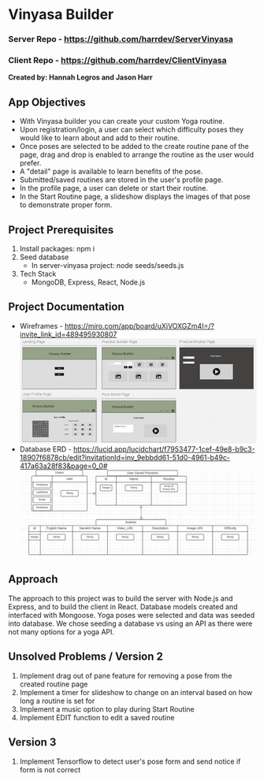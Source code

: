 
# Vinyasa Builder

### Server Repo - https://github.com/harrdev/ServerVinyasa
### Client Repo - https://github.com/harrdev/ClientVinyasa  

**Created by: Hannah Legros and Jason Harr**  

## App Objectives
* With Vinyasa builder you can create your custom Yoga routine.
* Upon registration/login, a user can select which difficulty poses they would like to learn about and add to their routine.
* Once poses are selected to be added to the create routine pane of the page, drag and drop is enabled to arrange the routine as the user would prefer.
* A "detail" page is available to learn benefits of the pose.
* Submitted/saved routines are stored in the user's profile page.
* In the profile page, a user can delete or start their routine.
* In the Start Routine page, a slideshow displays the images of that pose to demonstrate proper form.

## Project Prerequisites
1. Install packages: npm i
2. Seed database
    * In server-vinyasa project: node seeds/seeds.js
3. Tech Stack
    * MongoDB, Express, React, Node.js

## Project Documentation
* Wireframes - https://miro.com/app/board/uXjVOXGZm4I=/?invite_link_id=489495930807
![This is an image](/src/images/wireframes.png)
* Database ERD - https://lucid.app/lucidchart/f7953477-1cef-49e8-b9c3-18907f6878cb/edit?invitationId=inv_9ebbdd61-51d0-4961-b49c-417a63a28f83&page=0_0#
![This is an image](/src/images/databaseErd.png)

## Approach 
The approach to this project was to build the server with Node.js and Express, and to build the client in React.  Database models created and interfaced with Mongoose.  Yoga poses were selected and data was seeded into database.  We chose seeding a database vs using an API as there were not many options for a yoga API.
## Unsolved Problems / Version 2
1. Implement drag out of pane feature for removing a pose from the created routine page
2. Implement a timer for slideshow to change on an interval based on how long a routine is set for
3. Implement a music option to play during Start Routine
4. Implement EDIT function to edit a saved routine

## Version 3
1. Implement Tensorflow to detect user's pose form and send notice if form is not correct





